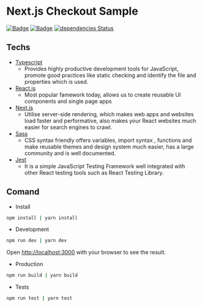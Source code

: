 # Next.js Checkout Sample
 [![Badge](https://img.shields.io/github/package-json/v/crisfeit/test-front)](https://github.com/CrisFeit/test-front/releases) [![Badge](https://img.shields.io/badge/%20node.js-%20%3E%3D_14-brightgreen?logo=node.js)](https://nodejs.org) [![dependencies Status](https://status.david-dm.org/gh/CrisFeit/test-front.svg)](https://github.com/CrisFeit/test-front/blob/master/package.json)
##  Techs
* [Typescript](https://www.typescriptlang.org/)
    * Provides highly productive development tools for JavaScript, promote good practices like static checking and identify the file and properties which is used.
* [React.js](https://reactjs.org) 
    * Most popular famework today, allows us to create reusable UI components and single page apps
* [Next.js](https://nextjs.org)
    * Utilise server-side rendering, which makes web apps and websites load faster and performative, also makes your React websites much easier for search engines to crawl.
* [Sass](https://sass-lang.com/)
    * CSS syntax friendly offers variables, import syntax , functions and make reusable themes and design system much easier, has a large community and is well documented.
* [Jest](https://jestjs.io)
    * It is a simple JavaScript Testing Framework well integrated with other React testing tools such as React Testing Library.
## Comand
- Install
```bash
npm install | yarn install
```
- Development
```bash
npm run dev | yarn dev
```
Open [http://localhost:3000](http://localhost:3000) with your browser to see the result.

- Production
```bash
npm run build | yarn build
```
- Tests
```bash
npm run test | yarn test
```
